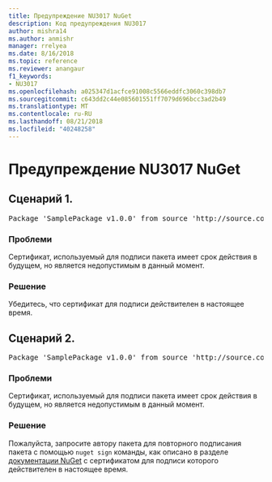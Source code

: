 ```yaml
---
title: Предупреждение NU3017 NuGet
description: Код предупреждения NU3017
author: mishra14
ms.author: anmishr
manager: rrelyea
ms.date: 8/16/2018
ms.topic: reference
ms.reviewer: anangaur
f1_keywords:
- NU3017
ms.openlocfilehash: a025347d1acfce91008c5566eddfc3060c398db7
ms.sourcegitcommit: c643dd2c44e085601551ff7079d696bcc3ad2b49
ms.translationtype: MT
ms.contentlocale: ru-RU
ms.lasthandoff: 08/21/2018
ms.locfileid: "40248258"
---
```

# <a name="nuget-warning-nu3017"></a>Предупреждение NU3017 NuGet

## <a name="scenario-1"></a>Сценарий 1.

<pre>Package 'SamplePackage v1.0.0' from source 'http://source.com/index.json': The signing certificate is not yet valid.</pre>

### <a name="issue"></a>Проблеми

Сертификат, используемый для подписи пакета имеет срок действия в будущем, но является недопустимым в данный момент.


### <a name="solution"></a>Решение

Убедитесь, что сертификат для подписи действителен в настоящее время.



## <a name="scenario-2"></a>Сценарий 2.

<pre>Package 'SamplePackage v1.0.0' from source 'http://source.com/index.json': The primary signature's certificate is not yet valid.</pre>

### <a name="issue"></a>Проблеми

Сертификат, используемый для подписи пакета имеет срок действия в будущем, но является недопустимым в данный момент.


### <a name="solution"></a>Решение

Пожалуйста, запросите автору пакета для повторного подписания пакета с помощью `nuget sign` команды, как описано в разделе [документации NuGet](https://docs.microsoft.com/en-us/nuget/create-packages/sign-a-package) с сертификатом для подписи которого действителен в настоящее время.


